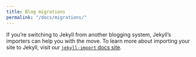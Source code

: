 ```yaml
---
title: Blog migrations
permalink: "/docs/migrations/"
---
```


If you’re switching to Jekyll from another blogging system, Jekyll’s importers
can help you with the move. To learn more about importing your site to Jekyll,
visit our [`jekyll-import` docs site](https://import.jekyllrb.com/docs/home/).
